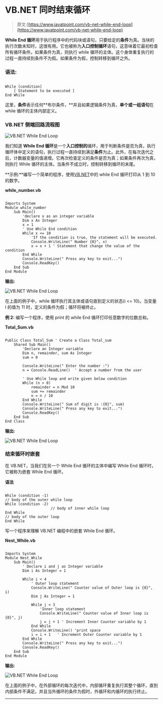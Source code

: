 # VB.NET 同时结束循环

> 原文:[https://www.javatpoint.com/vb-net-while-end-loop](https://www.javatpoint.com/vb-net-while-end-loop)

**While End 循环**用于执行程序中的代码块或语句，只要给定的**条件**为真。当块的执行次数未知时，这很有用。它也被称为**入口控制循环**语句，这意味着它最初检查所有循环条件。如果条件为真，则执行 while 循环的主体。这个身体重复执行的过程一直持续到条件不为假。如果条件为假，控制转移到循环之外。

### 语法:

```

While [condition]
	[ Statement to be executed ]
End While

```

这里，**条件**表示任何**布尔条件，**并且如果逻辑条件为真，**单个或一组语句**在 while 循环的主体内部定义。

### VB.NET 侧端回路流程图

![VB.NET While End Loop](../Images/c00fee03b35c9c57a0e7c5de6039df66.png)

我们知道 **While End 循环**是一个**入口控制的**循环，用于判断条件是否为真，执行循环体中定义的语句，执行过程一直持续到满足**条件**为止。此外，在每次迭代之后，计数器变量的值递增。它再次检查定义的条件是否为真；如果条件再次为真，则执行 While 循环的主体。当条件不成立时，控制转移到循环的末尾。

**示例:**编写一个简单的程序，使用[VB.NET](https://www.javatpoint.com/vb-net)中的 while End 循环打印从 1 到 10 的数字。

**while_number.vb**

```

Imports System
Module while_number
    Sub Main()
        'declare x as an integer variable
        Dim x As Integer
        x = 1
        ' Use While End condition
        While x <= 10
            'If the condition is true, the statement will be executed.
            Console.WriteLine(" Number {0}", x)
            x = x + 1 ' Statement that change the value of the condition
        End While
        Console.WriteLine(" Press any key to exit...")
        Console.ReadKey()
    End Sub
End Module

```

**输出:**

![VB.NET While End Loop](../Images/e4758de053f980ecc1aac9243a07f493.png)

在上面的例子中，while 循环执行其主体或语句直到定义的状态(i <= 10)。当变量 I 的值为 11 时，定义的条件为假；循环将被终止。

**例 2:** 编写一个程序，使用 print 的 while End 循环打印任意数字的位数总和。

**Total_Sum.vb**

```

Public Class Total_Sum ' Create a Class Total_sum
    Shared Sub Main()
        'Declare an Integer variable
        Dim n, remainder, sum As Integer
        sum = 0

        Console.WriteLine(" Enter the number :")
        n = Console.ReadLine()  ' Accept a number from the user

        ' Use While loop and write given below condition  
        While (n > 0)
            remainder = n Mod 10
            sum += remainder
            n = n / 10
        End While
        Console.WriteLine(" Sum of digit is :{0}", sum)
        Console.WriteLine(" Press any key to exit...")
        Console.ReadKey()
    End Sub
End Class

```

**输出:**

![VB.NET While End Loop](../Images/66f87b487f7cf77414386598c986cb8e.png)

### 结束循环时嵌套

在 VB.NET，当我们在另一个 While End 循环的主体中编写 While End 循环时，它被称为嵌套 While End 循环。

**语法**

```

While (condition -1)
// body of the outer while loop
While (condition -2)
                     // body of inner while loop
End While
// body of the outer loop
End While

```

写一个程序来理解 VB.NET 编程中的嵌套 While End 循环。

**Nest_While.vb**

```

Imports System
Module Nest_While
    Sub Main()
        ' Declare i and j as Integer variable
        Dim i As Integer = 1

        While i < 4
            ' Outer loop statement
            Console.WriteLine(" Counter value of Outer loop is {0}", i)
            Dim j As Integer = 1

            While j < 3
                'Inner loop statement
                Console.WriteLine(" Counter value of Inner loop is {0}", j)
                j = j + 1 ' Increment Inner Counter variable by 1
            End While
            Console.WriteLine() 'print space
            i = i + 1   ' Increment Outer Counter variable by 1
        End While
        Console.WriteLine(" Press any key to exit...")
        Console.ReadKey()
    End Sub
End Module

```

**输出:**

![VB.NET While End Loop](../Images/416416f810ea38dcf1568a6e2090895a.png)

在上面的例子中，在外部循环的每次迭代中，内部循环重复执行其整个循环，直到内部条件不满足。并且当外循环的条件为假时，外循环和内循环的执行终止。

* * *